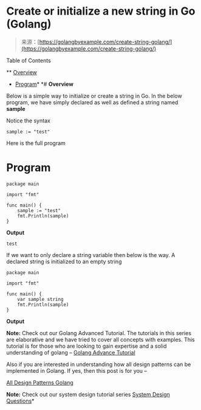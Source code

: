 <!--yml
category: 未分类
date: 2024-10-13 06:52:39
-->

# Create or initialize a new string in Go (Golang)

> 来源：[https://golangbyexample.com/create-string-golang/](https://golangbyexample.com/create-string-golang/)

Table of Contents

 **   [Overview](#Overview "Overview")
*   [Program](#Program "Program")*  *# **Overview**

Below is a simple way to initialize or create a string in Go. In the below program, we have simply declared as well as defined a string named **sample**

Notice the syntax

```
sample := "test"
```

Here is the full program

# Program

```
package main

import "fmt"

func main() {
	sample := "test"
	fmt.Println(sample)
}
```

**Output**

```
test
```

If we want to only declare a string variable then below is the way. A declared string is initialized to an empty string

```
package main

import "fmt"

func main() {
    var sample string
    fmt.Println(sample)
}
```

**Output**

**Note:** Check out our Golang Advanced Tutorial. The tutorials in this series are elaborative and we have tried to cover all concepts with examples. This tutorial is for those who are looking to gain expertise and a solid understanding of golang – [Golang Advance Tutorial](https://golangbyexample.com/golang-comprehensive-tutorial/)

Also if you are interested in understanding how all design patterns can be implemented in Golang. If yes, then this post is for you –

[All Design Patterns Golang](https://golangbyexample.com/all-design-patterns-golang/)

**Note:** Check out our system design tutorial series [System Design Questions](https://techbyexample.com/system-design-questions/)*
